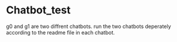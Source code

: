 # Chatbot_test

g0 and g1 are two diffrent chatbots. 
run the two chatbots deperately according to the readme file in each chatbot.
